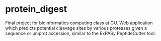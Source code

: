# protein_digest
Final project for bioinformatics computing class at GU. Web application which predicts potential cleavage sites by various proteases given a sequence or uniprot accession, similar to the ExPASy PeptideCutter tool.

